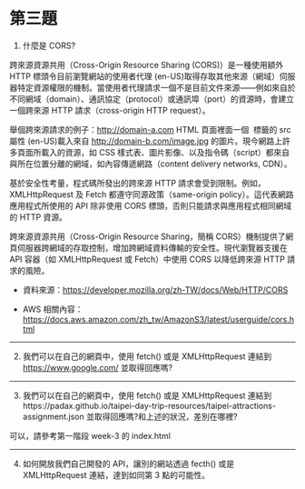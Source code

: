 # 第三題

1. 什麼是 CORS?

跨來源資源共用（Cross-Origin Resource Sharing (CORS)）是一種使用額外 HTTP 標頭令目前瀏覽網站的使用者代理 (en-US)取得存取其他來源（網域）伺服器特定資源權限的機制。當使用者代理請求一個不是目前文件來源——例如來自於不同網域（domain）、通訊協定（protocol）或通訊埠（port）的資源時，會建立一個跨來源 HTTP 請求（cross-origin HTTP request）。

舉個跨來源請求的例子：http://domain-a.com HTML 頁面裡面一個 <img> 標籤的 src 屬性 (en-US)載入來自 http://domain-b.com/image.jpg 的圖片。現今網路上許多頁面所載入的資源，如 CSS 樣式表、圖片影像、以及指令碼（script）都來自與所在位置分離的網域，如內容傳遞網路（content delivery networks, CDN）。

基於安全性考量，程式碼所發出的跨來源 HTTP 請求會受到限制。例如，XMLHttpRequest 及 Fetch 都遵守同源政策（same-origin policy）。這代表網路應用程式所使用的 API 除非使用 CORS 標頭，否則只能請求與應用程式相同網域的 HTTP 資源。

跨來源資源共用（Cross-Origin Resource Sharing，簡稱 CORS）機制提供了網頁伺服器跨網域的存取控制，增加跨網域資料傳輸的安全性。現代瀏覽器支援在 API 容器（如 XMLHttpRequest 或 Fetch）中使用 CORS 以降低跨來源 HTTP 請求的風險。

- 資料來源：https://developer.mozilla.org/zh-TW/docs/Web/HTTP/CORS

- AWS 相關內容：https://docs.aws.amazon.com/zh_tw/AmazonS3/latest/userguide/cors.html

<hr >

2. 我們可以在自己的網頁中，使用 fetch() 或是 XMLHttpRequest 連結到 https://www.google.com/ 並取得回應嗎?

<hr >

3. 我們可以在自己的網頁中，使用 fetch() 或是 XMLHttpRequest 連結到https://padax.github.io/taipei-day-trip-resources/taipei-attractions-assignment.json 並取得回應嗎?和上述的狀況，差別在哪裡?

可以，請參考第一階段 week-3 的 index.html

<hr >

4. 如何開放我們自己開發的 API，讓別的網站透過 fecth() 或是 XMLHttpRequest 連結，達到如同第 3 點的可能性。
